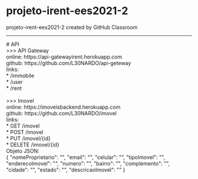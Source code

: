 # projeto-irent-ees2021-2
projeto-irent-ees2021-2 created by GitHub Classroom <br/>
<hr/>
# API <br/>
 >>> API Gateway <br/>
online: https://api-gatewayirent.herokuapp.com <br/>
github: https://github.com/L30NARDO/api-geteway <br/>
links: <br/> * /immobile <br/>
       * /user <br/>
       * /rent <br/> <br/>
>>> Imovel <br/>
online: https://imoveisbackend.herokuapp.com <br/>
github: https://github.com/L30NARDO/imovel<br/>
links: <br/> * GET /imovel <br/>
       * POST /imovel <br/>
       * PUT /imovel/{id} <br/>
       * DELETE /imovel/{id} <br/>
Objeto JSON: <br/> {
        "nomeProprietario": "",
        "email": "",
        "celular": "",
        "tipoImovel": "",
        "enderecoImovel": "",
        "numero": "",
        "bairro": "",
        "complemento": "",
        "cidade": "",
        "estado": "",
        "descricaoImovel": ""
        } <br/>

